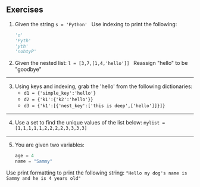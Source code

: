 ## Exercises

1. Given the string
    `s = 'Python' `
    Use indexing to print the following:
    ```python
    'o'
    'Pyth'
    'yth'
    'nohtyP'
    ```

2. Given the nested list:
    `l = [3,7,[1,4,'hello']] `
    Reassign "hello" to be "goodbye"
---
3. Using keys and indexing, grab the 'hello' from the following dictionaries:
    * `d1 = {'simple_key':'hello'}`
    * `d2 = {'k1':{'k2':'hello'}}`
    * `d3 = {'k1':[{'nest_key':['this is deep',['hello']]}]}`

---
4. Use a set to find the unique values of the list below: 
    `mylist = [1,1,1,1,1,2,2,2,2,3,3,3,3]`

---
5. You are given two variables:
    ```python
    age = 4
    name = "Sammy"
    ```
Use print formatting to print the following string:
`"Hello my dog's name is Sammy and he is 4 years old"`